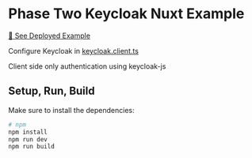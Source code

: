 # Phase Two Keycloak Nuxt Example

[🚀 See Deployed Example](https://phasetwo-nuxt-keycloakjs-example.vercel.app/)

Configure Keycloak in [keycloak.client.ts](./plugins/keycloak.client.ts)

Client side only authentication using keycloak-js

## Setup, Run, Build

Make sure to install the dependencies:

```bash
# npm
npm install
npm run dev
npm run build
```

